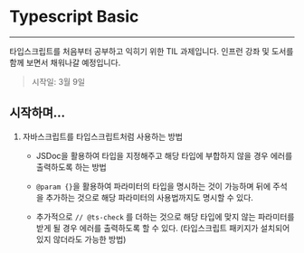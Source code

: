 # Typescript Basic

---

타입스크립트를 처음부터 공부하고 익히기 위한 TIL 과제입니다. 인프런 강좌 및 도서를 함께 보면서 채워나갈 예정입니다.

> 시작일: 3월 9일

## 시작하며...

1. 자바스크립트를 타입스크립트처럼 사용하는 방법

   - JSDoc을 활용하여 타입을 지정해주고 해당 타입에 부합하지 않을 경우 에러를 출력하도록 하는 방법

   - `@param {}`을 활용하여 파라미터의 타입을 명시하는 것이 가능하며 뒤에 주석을 추가하는 것으로 해당 파라미터의 사용법까지도 명시할 수 있다.
   - 추가적으로 `// @ts-check` 를 더하는 것으로 해당 타입에 맞지 않는 파라미터를 받게 될 경우 에러를 출력하도록 할 수 있다. (타입스크립트 패키지가 설치되어 있지 않더라도 가능한 방법)


